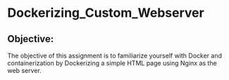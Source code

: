 # Dockerizing_Custom_Webserver
## Objective:
The objective of this assignment is to familiarize yourself with Docker and containerization by Dockerizing a simple HTML page using Nginx as the web server.
